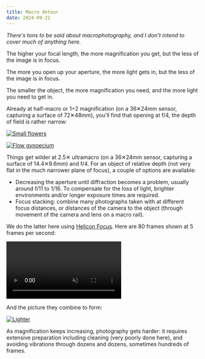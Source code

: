 ```yaml
---
title: Macro detour
date: 2024-09-22
---
```


_There's tons to be said about macrophotography, and I don't intend to cover much of anything here._

The higher your focal length, the more magnification you get, but the less of the image is in focus.

The more you open up your aperture, the more light gets in, but the less of the image is in focus.

The smaller the object, the more magnification you need, and the more light you need to get in.

Already at half-macro or 1÷2 magnification (on a 36✕24mm sensor, capturing a surface of 72✕48mm), you'll find that opening at f/4, the depth of field is rather narrow:

[![Small flowers](/assets/macro-detour/flowers-small.avif)](/assets/macro-detour/flowers-small.avif)

[![Flow gynoecium](/assets/macro-detour/flower-gynoecium.avif)](/assets/macro-detour/flower-gynoecium.avif)

Things get wilder at 2.5✕ ultramacro (on a 36✕24mm sensor, capturing a surface of 14.4✕9.6mm) and f/4. For an object of relative depth (not very flat in the much narrower plane of focus), a couple of options are available:

- Decreasing the aperture until diffraction becomes a problem, usually around f/11 to 1/16. To compensate for the loss of light, brighter environments and/or longer exposure times are required.
- Focus stacking: combine many photographs taken with at different focus distances, or distances of the camera to the object (through movement of the camera and lens on a macro rail).

We do the latter here using [Helicon Focus](https://www.heliconsoft.com/heliconsoft-products/helicon-focus/). Here are 80 frames shown at 5 frames per second:

[<video src="/assets/macro-detour/lighter.webm" autoplay muted loop></video>](/assets/macro-detour/lighter.webm)

And the picture they combine to form:

[![Lighter](/assets/macro-detour/lighter-composite.avif)](/assets/macro-detour/lighter-composite.avif)

As magnification keeps increasing, photography gets harder: it requires extensive preparation including cleaning (very poorly done here), and avoiding vibrations through dozens and dozens, sometimes hundreds of frames.
